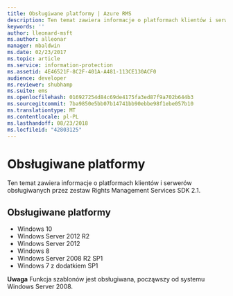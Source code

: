 ```yaml
---
title: Obsługiwane platformy | Azure RMS
description: Ten temat zawiera informacje o platformach klientów i serwerów obsługiwanych przez zestaw Rights Management Services SDK 2.1.
keywords: ''
author: lleonard-msft
ms.author: alleonar
manager: mbaldwin
ms.date: 02/23/2017
ms.topic: article
ms.service: information-protection
ms.assetid: 4E46521F-8C2F-401A-A481-113CE130ACF0
audience: developer
ms.reviewer: shubhamp
ms.suite: ems
ms.openlocfilehash: 016927254d84c69de4175fa3ed87f9a702b644b3
ms.sourcegitcommit: 7ba9850e5bb07b14741bb90ebbe98f1ebe057b10
ms.translationtype: MT
ms.contentlocale: pl-PL
ms.lasthandoff: 08/23/2018
ms.locfileid: "42803125"
---
```

# <a name="supported-platforms"></a>Obsługiwane platformy

Ten temat zawiera informacje o platformach klientów i serwerów obsługiwanych przez zestaw Rights Management Services SDK 2.1.

## <a name="supported-platforms"></a>Obsługiwane platformy

-   Windows 10
-   Windows Server 2012 R2
-   Windows Server 2012
-   Windows 8
-   Windows Server 2008 R2 SP1
-   Windows 7 z dodatkiem SP1

**Uwaga** Funkcja szablonów jest obsługiwana, począwszy od systemu Windows Server 2008.

